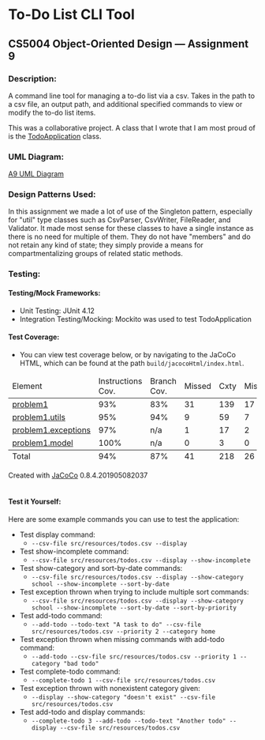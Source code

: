 # To-Do List CLI Tool
## CS5004 Object-Oriented Design — Assignment 9

### Description:
A command line tool for managing a to-do list via a csv. Takes in the path to a csv file, an output path, and additional specified commands to view or modify the to-do list items.

This was a collaborative project. A class that I wrote that I am most proud of is the [TodoApplication](src/main/java/problem1/TodoApplication.java) class.

### UML Diagram:
[A9 UML Diagram](https://viewer.diagrams.net/?tags=%7B%7D&highlight=000000&edit=_blank&layers=1&nav=1&title=A9_UML.drawio#R7R3bcuK48muoIlMFhTGQ8JiEZDZ7kkl2kp3Z2ZcpgwV4YyyvLJKwX390t2TLYBgw5PKSYFmXVqu71eputWvu%2BezlM%2FLi6Q30QVhrt%2FyXmjuotduOc%2ByQf7RkwUu6x8e8YIICX1RKC%2B6D%2F4AobInSeeCDxKiIIQxxEJuFIxhFYISNMg8h%2BGxWG8PQHDX2JiBXcD%2FyQlna7Kbl3wMfT%2BXMev30xW8gmEzF4CftHn8x9EaPEwTnkRgxghHgb2ae7EbMMpl6PnzWityLmnuOIMT81%2BzlHIQUsRJnsh1eSEBr7tkUz0Ly4JCf7PVlQWOnTGMyLwQirA9X2F%2FvuO33ep2OO%2B47YNhttF3exZMXzsUIpwRbrT9vrsnfAUiCSZSDAYMXMtpZghF8BOcwhIiUM5y5Z%2BMgDDNFGrxjGGFBOe2OfBYd0%2FdPAOGALOlpSMd1B7PA9%2BnLM08UjMhEAbLOXOCKdgFetCKBic8AzgBGC1JFvpVrIwi%2BIx6fNdrpSuqeanQjK3qCYieq6xT15IfAvn0lXv6Y%2FPjy1%2FXv825%2F%2BvL33d1%2FDcdruDlUA5%2FQuHiECE%2FhBEZeeJGWnjGyBbTXFnlK61xDGAus%2FgMwXgi0e3MMzTUBLwH%2BizYn%2FMOffmhvBi%2BiZ%2Faw0B7uAArItOlq8LKIoIB35DonsuCH%2FjbtjD0t9Kdsd4ULnMA5GoElWJTCx0MTgJfUa%2FN6FMVLyQWB0MPBkyl8tr72knxTRowRHIZglpcBRAbF9CcVkYwZsDeUAu%2BkxZ%2BVnGuLgjuYBDiAlIlCME75VzZ0TKp4ngYY3Mcew%2FQz2TFsTKixs9POsHNrGxzqdg0O7eY5tO%2Fm%2BfN4C%2Fz5v%2Bjv6%2Fa33p%2Fw97Pvw6c%2FviTeZ9Rw8sK8AgbdnBPaJTnh5KA4oZ3jhFq7F1KKjcmPCWYo4QVJ7EWy7MYLIllOxtVfacW5LmJjPXv%2FzulOfka3uIag91NSg7GMersMjBpVKty%2BOaoNmI9Ge2pkWW4m7RoJF3d0vWMErMu9fJwbQJjbT1gXxRQ3D7MlYbB9ImRlQ1kQz4dhMGKjEA6mP54gYUKq4AZR%2FR6jIJrUume17oBp45PkSJvBMNttMXvRmeQK8xP2g6cdzXhdutiI2g6XAs8R8DA5hbVbEXgmfx%2BgD2%2B8iBx8EDuPaU%2BrlpKt0S6WbZd9v5pFOY1jwpAe08j4whglu8fUEH2sixeGSR77zQTgy9CbJPWsIPxAj0acetUmOauMQJJwtB2tANyOydw%2Bae6dBWcgxExJuroMyfliHDIbDTVG1NY5y2zx7NLpNM3Di2M5vXRcJ398cbZxfrFq1p3NNGsqr1Yv6aFp1rtjjMsAhETLq07FuyI0yndwJb3lK6rELVXU8hrZL4EiVEULJMwqWCksZxCGgC11DpgRnMUhwKBi7FzDkRcOyGb%2FEMyADS5%2FDqqFaAnpxCiAKMCLQyEgsr2ACUTrw1PdEeMVn03PYZRgNB9haprXz6eWrXjL4ovuH%2FUbj0pJb0Y331AnBLKVteRv8V4M3RozQaurE1smRsKtdNPE0yBpkl0x8AkJ3gm2qEv%2BqGj8gKyPF%2BGAgHADZkOAkrqaf4u%2BBB49sMMx1QzmGE5ABJBnirgP3tiS3abs6WhHthwl94SVhpxIzuWOVk%2B3PbXLHWnyVBebpB1mwn8M6d8Zoyu94e5IOzeVdCeaAHzl1wssTPStDnNQJYwC3TlRkMJuEwq5Xcqk4dZoCkaP9CT1PCWEZnRDJ0jfDAF%2BBoCuqUPZO6JQuE1qK5gyz3i7BV5GIBbmgmBsdgHnWEoG5EUT0FzBT1bqrgi3FjG3na1BpyFtkETRPf01RnCmWpMfZGiG5TmKGJK90VQbU5yUaH8YMjlNH7yYnHYJ9knn5InQiUdfLWKgVi4zvOh1FHpJCg0d9mqsOlUjJZyVJTbdSx21FCHzBKhWPhh78xArZsFTjz5MgidGS2yay6mocCjS41xMhs6Lkhb4dx4gKjNUx5URzyYkQgQJP6ktEzVibjPaP%2BcgRRuCVjimBQlxZAKGjSfyDGQrQRpD%2BMRr0w2FVh5QuokgZmKA8qZca8b13uiRtoXFC1ElkjHkmCzEl04BjN78IIlDb0HaNBkzPTISxpxKmQxHAYj8cNEgTAM8xCu%2BInXl1VhJdzSvN2aUc9quGfPTdprtbt4s17JF%2FZx0m8fdXUUWdPcZ%2BiN%2Fs2AdOsllsT%2BbhyN08%2BEIdmS4%2B4pHsIPTs5hNX1MYiAXv1nq9gwoD6W5urC7t4zw0m%2FVHozfcaOcOiUrDTq6DhJZqKrlwE5lKuEXJ9KFouwercwYYqpUnT3c0yPvgjM6Wbqg61HgWOgntZ0iD5Nenl4MmZt1QXaXtDcxiZkwZ6eMTrZDShjjejWFIdFiNkLZPqMwUnPJIi3Uh4kZOEfIWeb4zea6%2BQ3M1A04xjIRtTvfyV3SmexWNKg5S3K9pm1NUXZndYvJU0qSdF98V2TE932d%2BLb7rUQ6lv4rMwpxBo2HCjrk%2Bsy9Ru5NorVkXJe9XafgRU5JeATav1OQdFLoXCD0ibgXFU3K%2BmUwF%2FIk0G2qTEcZOUtBU9n9u7eTzZhA8MyMaJetWCOEjpwa20NTON9ICkpqGS4TIa3BUJcYMZwadIT22LbGbYWFg5nNN6BnPMBxatKJdTyF1IwUJHfqC7n8lpuAxvUO2FU4a20z46rJtdQ%2FELEyTlJaTVLIk5OD9wEz1lKBSFIyDkNDyVSRZwDQsi9fnIkChiB3EkJJErVxQbIkvQlxLxuHRqQz4EABR%2Bqe167LZkeKxdI68I2595tu0ZKN8d6RRXbZM%2B8rjpcUW3ERIiZHuSddkGN6ubkd3Bsty7jlYBZ7rlXK8IKtnFFABSbasIlYxZb2UWaTBd9oUNVkPmPWQLvl5upWtmNWb0Kbeqfm5f9Ix77O1Oznbs3tssz33TnZkZbPZNktY2RQ5k7Z1daeEeThLRP9%2BmN0OtNEbvRqlpLMmvUvar0wRrRQCKasLNAE2jub6z6v5BAS%2B4wHO1Vyv4uf8MIiAvvFLpTn1ZreY2mDpfLlHu%2F4IqDTi53ZWSsf0WKgq2ZMRUz7o6GnLEBzxqcsABd44DYyoqagD1uERV3KYOjBiJDWk9eYJ8xozGBlyUvD18YSZhYy6w63906dPtyIMZwrCGPDIKE6eQheLAPCBTyp%2BbMVvdCt2Wo65FzstmQ5C34xt6R%2Bck13dz3Dyd%2F335gVe7gTWkj10a1qqB6e2PNXD5k7Mk5JOzP62nZii6R0MIqzRj9Myr%2FcoUpF9cEhFswxhKDg290r39kkqrc1Ipd%2Fv68RCWrrHKwhmy7lBLFRkxW63GirqnJjhKE6rVY6KmCtAqxbTCknxQN2OOVBPZNa4LKrf%2BrX6J%2F1Ohug5xFtlgePDYYH2rmJmyoo9KX0OJWZmLyEyFcczlV2brQuTX1IyTjY78ecurX8c8j8aHUyjtxVbY8awGfbknEnDntNjmIVn%2B8foTULyc9CPacKAteF%2B57E3b4Gt9ngdVbudUyvKifNGjT1vh34O98rmJnJRZZyxZ%2BKy2piJxpowG%2FMIzmb83pkwpZJW8xlg50FxIW2kMhDdaGZhLntFFTwFAb8aihBIYhj53NJN77fpxuhv%2FG4kROrCNIec9XaU65bMLI17YK%2F24LQ1stNsdNtQTG61vzckZxU%2BYRUQk049XQ%2BBTPMqYWqEHgJqIW236sy%2BDpEP0JG%2BCHqkTk0GYchrhqmrHovXZGza%2BjR85tEJcvgQej4PkDjKgabJxabp9OYmcjmhEdkXvYBHhvh%2BOihEhbDsgwSMqdqWsaV56u8oa6Em4zDWSM5cRIOOmPMm5lGQmt9lTZ8SXZNLfenEchpBI%2FnQJ7kqMgKNUca9zmcGfKo32a5C5IsJyVQFX3iQXL1IpMl60h12Y7uVKS660nlyd5mgLCNSV9zKZXOXJKe4Rw4jgtAsgkq6t%2BQVdNZayVAtcE8NGmSFK4N3XyFp%2BvxWyywd7RylYsYWosuEu5FlpBTtpHwQyZBAraeqmd0IZCwiNhtL5RoaRCWpQndVEtpictrfRzCSEeN2lF3WspPO9iInTcSfx6zu%2FKoy9%2BDydIU8ihEizHUEzkE8fEv4x7lOwrhNXEavs23DixabBDi9Me9jN3MN1e07Od%2Bj%2FRJqf2e%2Bx7bFLrgHE67yFtVMT1FtV47Ffkkrbqcqx2L2inI2HeD2HIvL8LFBRBhXm2pbiQh7nSfrQzzvbgeT9lNzwfZUUg%2FW9Ov7b4Wqim1NjH1OHYRJLzUVU2Xs3KlCnNfk0py8dHsb%2FkP3DHWkIiKd8rQ9RkntfDEhcqDCvYs01%2BcpYDcblgZhyfw0hbFYYkgzHMsb4bkXav3JU%2FtXI2x%2F%2FfPJKr61Kzq8ZEmc1UaRVe8iLuk4GxFwfNLsuTnlwO1alIPdJY6V3uV1N4VLoR6DaD77iAt%2BZ40q9Mkt2x42ILstm4jJvvTz8ur64uf57c3N6ZdB3ahibp2NBtmrGnx3sW6HoiGPyt3VgfN0MPj5cDu4LQex5%2FsNbOaIrhxiBu3DxV8PP6%2B%2BXJaEm8LcWJK2uBLACaR31xcPF4M1AF%2BV3bgSwAd%2FXqwBcnHi40qAvft6dfv16uFHEcSNPMgr0iNXQxynDxefb78Wgm2jjeVZlCul6TVkiCTpvQuSwdX93fXpj5JUzU1n%2B4T3%2Frfb74Q8FMrXgj%2BZwudGoF3D3PM8FL2vP4tDoPv7268PP88I9KdrLwREuDFcNHxvz6sgZqDk5UazKCs6DS3sMMJ8XneSjQTgB%2FgIol0mgZmUG%2BM9mPFz33hxuxY7vms5qrvtXWWS7O81KH6db8gWXCFa9bXYUpb%2BZZc6Vl7%2B2NvnMJdBvcz0omJyltjeCyXe2h9v26sJ%2F9XZKg4s3ZIZtLXtWCgVpyKH%2BSoyRrPhLl5owhIVKKYM2QogeqU6jSTb1Qa2CjUWmHNNNkacDW9FyJQA8bgUdsdafi%2BEZyBPs3GLYCzwsjLNjBctahkLmaUjnoNpFiTJypTdOyfTbyxd%2Bi%2FRqjUApBC9Gj5UqnaGWUW0HD2aO4hFTTLHkfY9gBILYR0ri%2FwlnczmIQ7iUIZj1IzIC94Pi7%2FQwnkyCM8SQ4HOnjftByHhFM8HqInIP%2FpY1%2FMlAZEfoZQxlsUOyfWomV474WkTzrt3rnF2Te%2FQcc9yZ71n0TdVw62rJxteJ0vJZ4nOsm9l41A1iEMJdVf8XiwBVGYvwBKLFYhi7D2a%2FnON6XkPdAQtkJy9Plfy2MxOl6RgEYwnhNv4oxTVhDd5cPxaOUfeoXhxWt38xxGs8kUFLW3%2FJrG7mYAxUsZtR8Z8eKNf0bnrXeRE34eFdDcXIT9uXL5fNUIq%2FiyfaakbC7h0FlWejLRVD3nZ1EvzlA75B%2FcSdnVnAXClEfwyfWtJkUHBL1KejJsr2vzZoSqsNqkwSyOby7ZbBHlgS1ebjiKcYWpMmU%2BWtjhb0M8ss%2BsKF9f3F3L5izvTfFIFHaqvPVZLCJmxC1CVNaxxXmE3v0gHibnyQ54aiKiJ4hKnnDytL77SlsyRLV3zPPb5N2UzV5v4x%2BuqR4xc5dUy4dcwJAwPdZm4Wcw%2Bgum7EWQxukR75MmWXwsiRc7lzZNdW42TjN300AGRzB3NgZH8mX0zIjtiPZthumQmaa0z2aKezxpdMWb1aZUlVCudfgUz%2BMSjyikiHgQpyu9QpgQmI8m1ODARCE7R%2F%2FpoU62lokHuo1uVcL0Ikya%2B10ArZB%2F0HFmJ0QTpNSFZ5UsvYOVxuTvIZBOJsChtpt8K%2FbCaOG7ftJv0XEteb1vEfmeDVKLkEUG64OmlLzLP6Q30Aa3xfw%3D%3D)

### Design Patterns Used:
In this assignment we made a lot of use of the Singleton pattern, especially for "util" type classes such as CsvParser, CsvWriter, FileReader, and Validator. It made most sense for these classes to have a single instance as there is no need for multiple of them. They do not have "members" and do not retain any kind of state; they simply provide a means for compartmentalizing groups of related static methods.

### Testing:
#### Testing/Mock Frameworks:
- Unit Testing: JUnit 4.12
- Integration Testing/Mocking: Mockito was used to test TodoApplication
  
#### Test Coverage:

- You can view test coverage below, or by navigating to the JaCoCo HTML, which can be found at the path `build/jacocoHtml/index.html`.

<?xml version="1.0" encoding="UTF-8"?><!DOCTYPE html PUBLIC "-//W3C//DTD XHTML 1.0 Strict//EN" "http://www.w3.org/TR/xhtml1/DTD/xhtml1-strict.dtd">
<html xmlns="http://www.w3.org/1999/xhtml" lang="en">
   <head>
      <meta http-equiv="Content-Type" content="text/html;charset=UTF-8"/>
      <link rel="stylesheet" href="jacoco-resources/report.css" type="text/css"/>
      <link rel="shortcut icon" href="jacoco-resources/report.gif" type="image/gif"/>
   </head>
   <body onload="initialSort(['breadcrumb', 'coveragetable'])">
      <table class="coverage" cellspacing="0" id="coveragetable">
         <thead>
            <tr>
               <td class="sortable" id="a" onclick="toggleSort(this)">Element</td>
               <td class="sortable ctr2" id="c" onclick="toggleSort(this)">Instructions Cov.</td>
               <td class="sortable ctr2" id="e" onclick="toggleSort(this)">Branch Cov.</td>
               <td class="sortable ctr1" id="f" onclick="toggleSort(this)">Missed</td>
               <td class="sortable ctr2" id="g" onclick="toggleSort(this)">Cxty</td>
               <td class="sortable ctr1" id="h" onclick="toggleSort(this)">Missed</td>
               <td class="sortable ctr2" id="i" onclick="toggleSort(this)">Lines</td>
               <td class="sortable ctr1" id="j" onclick="toggleSort(this)">Missed</td>
               <td class="sortable ctr2" id="k" onclick="toggleSort(this)">Methods</td>
               <td class="sortable ctr1" id="l" onclick="toggleSort(this)">Missed</td>
               <td class="sortable ctr2" id="m" onclick="toggleSort(this)">Classes</td>
            </tr>
         </thead>
         <tfoot>
            <tr>
               <td>Total</td>
               <td class="ctr2">94%</td>
               <td class="ctr2">87%</td>
               <td class="ctr1">41</td>
               <td class="ctr2">218</td>
               <td class="ctr1">26</td>
               <td class="ctr2">444</td>
               <td class="ctr1">10</td>
               <td class="ctr2">91</td>
               <td class="ctr1">2</td>
               <td class="ctr2">29</td>
            </tr>
         </tfoot>
         <tbody>
            <tr>
               <td id="a0"><a href="problem1/index.html" class="el_package">problem1</a></td>
               <td class="ctr2" id="c3">93%</td>
               <td class="ctr2" id="e1">83%</td>
               <td class="ctr1" id="f0">31</td>
               <td class="ctr2" id="g0">139</td>
               <td class="ctr1" id="h0">17</td>
               <td class="ctr2" id="i0">263</td>
               <td class="ctr1" id="j0">5</td>
               <td class="ctr2" id="k0">54</td>
               <td class="ctr1" id="l0">1</td>
               <td class="ctr2" id="m1">7</td>
            </tr>
            <tr>
               <td id="a3"><a href="problem1.utils/index.html" class="el_package">problem1.utils</a></td>
               <td class="ctr2" id="c2">95%</td>
               <td class="ctr2" id="e0">94%</td>
               <td class="ctr1" id="f1">9</td>
               <td class="ctr2" id="g1">59</td>
               <td class="ctr1" id="h1">7</td>
               <td class="ctr2" id="i1">129</td>
               <td class="ctr1" id="j1">4</td>
               <td class="ctr2" id="k1">17</td>
               <td class="ctr1" id="l2">0</td>
               <td class="ctr2" id="m2">4</td>
            </tr>
            <tr>
               <td id="a1"><a href="problem1.exceptions/index.html" class="el_package">problem1.exceptions</a></td>
               <td class="ctr2" id="c1">97%</td>
               <td class="ctr2" id="e2">n/a</td>
               <td class="ctr1" id="f2">1</td>
               <td class="ctr2" id="g2">17</td>
               <td class="ctr1" id="h2">2</td>
               <td class="ctr2" id="i2">34</td>
               <td class="ctr1" id="j2">1</td>
               <td class="ctr2" id="k2">17</td>
               <td class="ctr1" id="l1">1</td>
               <td class="ctr2" id="m0">17</td>
            </tr>
            <tr>
               <td id="a2"><a href="problem1.model/index.html" class="el_package">problem1.model</a></td>
               <td class="ctr2" id="c0">100%</td>
               <td class="ctr2" id="e3">n/a</td>
               <td class="ctr1" id="f3">0</td>
               <td class="ctr2" id="g3">3</td>
               <td class="ctr1" id="h3">0</td>
               <td class="ctr2" id="i3">18</td>
               <td class="ctr1" id="j3">0</td>
               <td class="ctr2" id="k3">3</td>
               <td class="ctr1" id="l3">0</td>
               <td class="ctr2" id="m3">1</td>
            </tr>
         </tbody>
      </table>
      <div class="footer"><span class="right">Created with <a href="http://www.jacoco.org/jacoco">JaCoCo</a> 0.8.4.201905082037</span></div>
      <br>
   </body>
</html>
  

#### Test it Yourself:
Here are some example commands you can use to test the application:
- Test display command:
  - `--csv-file src/resources/todos.csv --display`
- Test show-incomplete command:
  - `--csv-file src/resources/todos.csv --display --show-incomplete`
- Test show-category and sort-by-date commands:
  - `--csv-file src/resources/todos.csv --display --show-category school --show-incomplete --sort-by-date`
- Test exception thrown when trying to include multiple sort commands:
  - `--csv-file src/resources/todos.csv --display --show-category school --show-incomplete --sort-by-date --sort-by-priority`
- Test add-todo command:
  - `--add-todo --todo-text "A task to do" --csv-file src/resources/todos.csv --priority 2 --category home`
- Test exception thrown when missing commands with add-todo command:
  - `--add-todo --csv-file src/resources/todos.csv --priority 1 --category "bad todo"`
- Test complete-todo command:
  - `--complete-todo 1 --csv-file src/resources/todos.csv`
- Test exception thrown with nonexistent category given:
  - `--display --show-category "doesn't exist" --csv-file src/resources/todos.csv`
- Test add-todo and display commands:
  - `--complete-todo 3 --add-todo --todo-text "Another todo" --display --csv-file src/resources/todos.csv`



